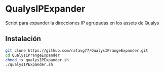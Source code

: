 # QualysIPExpander
Script para expander la direcciones IP agrupadas en los assets de Qualys

## Instalación
```bash
git clone https://github.com/rafavg77/QualysIPrangeExpander.git
cd QualysIPrangeExpander
chmod +x qualysIPExpander.sh
./qualysIPExpander.sh
```
